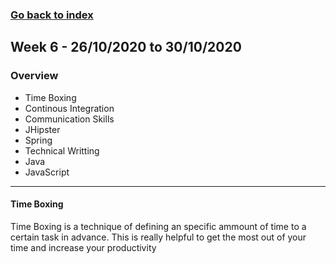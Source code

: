 ### [Go back to index](https://luis-valdez.github.io/Learning-Journal/)

## Week 6 - 26/10/2020 to 30/10/2020

### Overview
- Time Boxing
- Continous Integration
- Communication Skills
- JHipster
- Spring
- Technical Writting
- Java
- JavaScript

***
#### Time Boxing
Time Boxing is a technique of defining an specific ammount of time to a certain task in advance. This is really helpful to get the most out of your time and increase your productivity
